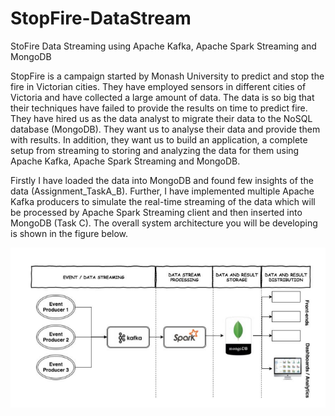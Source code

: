 # StopFire-DataStream
StoFire Data Streaming using Apache Kafka, Apache Spark Streaming and MongoDB

StopFire is a campaign started by Monash University to predict and stop the fire in
Victorian cities. They have employed sensors in different cities of Victoria and have
collected a large amount of data. The data is so big that their techniques have failed to
provide the results on time to predict fire. They have hired us as the data analyst to
migrate their data to the NoSQL database (MongoDB). They want us to analyse their data
and provide them with results. In addition, they want us to build an application, a
complete setup from streaming to storing and analyzing the data for them using Apache
Kafka, Apache Spark Streaming and MongoDB.

Firstly I have loaded the data into MongoDB and found few insights of the data (Assignment_TaskA_B).
Further, I have implemented multiple Apache Kafka producers to simulate the real-time
streaming of the data which will be processed by Apache Spark Streaming client and
then inserted into MongoDB (Task C). The overall system architecture you will be developing is
shown in the figure below. 

![alt text](https://github.com/nehajain1991/StopFire-DataStream/blob/master/images/Architecture.png)
